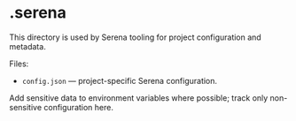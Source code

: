 # .serena

This directory is used by Serena tooling for project configuration and metadata.

Files:
- `config.json` — project-specific Serena configuration.

Add sensitive data to environment variables where possible; track only non-sensitive configuration here.